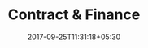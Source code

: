 ---
title: "Contract & Finance"
date: 2017-09-25T11:31:18+05:30
draft: false
layout: contract-owner-published
property: "Casa Britona"
status: "Active"
url: /details/contract/casa-britona/
slug: "casa-britona/"

owner: true

addbank: true

qcstatus:
 published: true

mainmenu:
 details: true
 contract: true


---